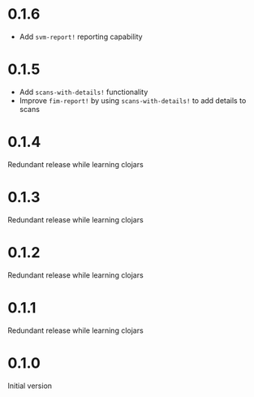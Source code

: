 # 0.1.6

- Add `svm-report!` reporting capability

# 0.1.5

- Add `scans-with-details!` functionality
- Improve `fim-report!` by using `scans-with-details!` to add details to scans

# 0.1.4

Redundant release while learning clojars

# 0.1.3

Redundant release while learning clojars

# 0.1.2

Redundant release while learning clojars

# 0.1.1

Redundant release while learning clojars

# 0.1.0

Initial version
